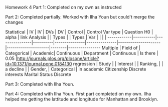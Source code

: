 Homework 4 
Part 1: Completed on my own as instructed

Part 2: Completed partially. Worked with Ilha Youn but could't merge the changes

Statistical |    IV     |       IV       |  DVs     |     DV        |  Control      |    Control Var type |       Question  H0  | alpha  | link
Analysis    |           |    Types       |          |   Types       |   Var         |                     |                     |        |
------------|-----------|----------------|----------|---------------|---------------|---------------------|---------------------|--------|----------------
Multiple    | Field of  |    Categorical |  Academic|    Continuous |   Department  |    Continuous       |   Is there          | 0.05   |http://journals.plos.org/plosone/article?id=10.1371/journal.pone.0184130
regression  | Study     |                | Interest |               |   Ranking,    |                     |   a decline         |        |
                                                                       Gender,      |  Categorical        |   in academic 
                                                                       Citizenship      Discrete            interests
                                                                       Marital Status    Discrete



Part 3: Completed with Ilha Youn.

Part 4: Completed with Ilha Youn. First part completed on my own.
Ilha helped me getting the lattitude and longitude for Manhattan and Brooklyn.
